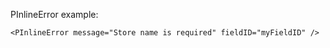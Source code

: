 PInlineError example:

```vue    
<PInlineError message="Store name is required" fieldID="myFieldID" /> 
```